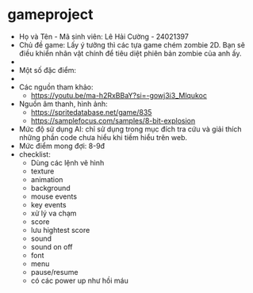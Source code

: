 # gameproject
 - Họ và Tên - Mã sinh viên: Lê Hải Cường - 24021397
 - Chủ đề game: Lấy ý tưởng thì các tựa game chém zombie 2D. Bạn sẽ điều khiển nhân vật chính để tiêu diệt phiên bản zombie của anh ấy.
 -
 - Một số đặc điểm:
 - 
 - Các nguồn tham khảo:
   - https://youtu.be/ma-h2RxBBaY?si=-gowj3i3_Mlqukoc
 - Nguồn âm thanh, hình ảnh:
   - https://spritedatabase.net/game/835
   - https://samplefocus.com/samples/8-bit-explosion
 - Mức độ sử dụng AI: chỉ sử dụng trong mục đích tra cứu và giải thích những phần code chưa hiểu khi tiềm hiểu trên web.
 - Mức điểm mong đợi: 8-9đ
 - checklist:
   - Dùng các lệnh vẽ hình
   - texture
   - animation
   - background
   - mouse events
   - key events
   - xử lý va chạm
   - score
   - lưu hightest score
   - sound
   - sound on off
   - font
   - menu
   - pause/resume
   - có các power up như hồi máu

